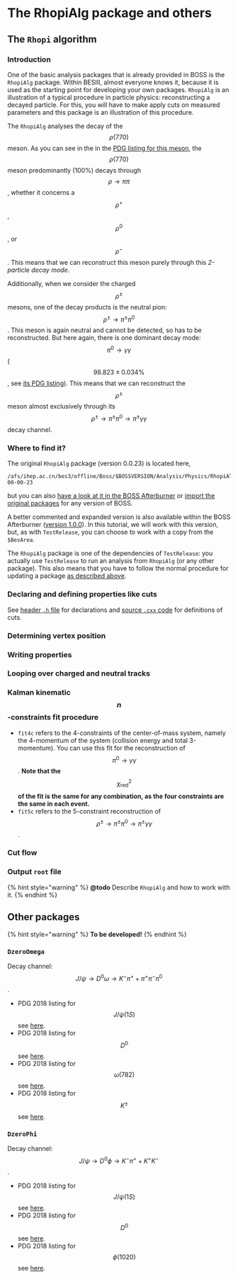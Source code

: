 # The RhopiAlg package and others

## The `Rhopi` algorithm

### Introduction

One of the basic analysis packages that is already provided in BOSS is the `RhopiAlg` package. Within BESIII, almost everyone knows it, because it is used as the starting point for developing your own packages. `RhopiAlg` is an illustration of a typical procedure in particle physics: reconstructing a decayed particle. For this, you will have to make apply cuts on measured parameters and this package is an illustration of this procedure.

The `RhopiAlg` analyses the decay of the $$\rho(770) $$ meson. As you can see in the in the [PDG listing for this meson](http://pdg.lbl.gov/2018/listings/rpp2018-list-rho-770.pdf), the $$\rho(770)$$ meson predominantly \(100%\) decays through $$\rho\rightarrow\pi\pi$$ , whether it concerns a $$\rho^+$$ , $$\rho^0$$ , or $$\rho^-$$. This means that we can reconstruct this meson purely through this _2-particle decay mode_.

Additionally, when we consider the charged $$\rho^\pm$$ mesons, one of the decay products is the neutral pion: $$\rho^\pm \rightarrow \pi^\pm\pi^0$$. This meson is again neutral and cannot be detected, so has to be reconstructed. But here again, there is one dominant decay mode: $$\pi^0 \rightarrow \gamma\gamma$$ \($$98.823 \pm 0.034 \%$$, see [its PDG listing](http://pdg.lbl.gov/2018/listings/rpp2018-list-pi-zero.pdf)\). This means that we can reconstruct the $$\rho^\pm$$ meson almost exclusively through its $$\rho^\pm \rightarrow \pi^\pm\pi^0 \rightarrow \pi^\pm\gamma\gamma$$ decay channel.

### Where to find it?

The original `RhopiAlg` package \(version 0.0.23\) is located here,

```text
/afs/ihep.ac.cn/bes3/offline/Boss/$BOSSVERSION/Analysis/Physics/RhopiAlg/RhopiAlg-00-00-23
```

but you can also [have a look at it in the BOSS Afterburner](https://github.com/redeboer/BOSS_Afterburner/tree/master/boss/workarea/Analysis/Physics/RhopiAlg/RhopiAlg-00-00-23) or [import the original packages](https://github.com/redeboer/BOSS_Afterburner/blob/master/boss/workarea/import_packages.sh) for any version of BOSS.

A better commented and expanded version is also available within the BOSS Afterburner \([version 1.0.0](https://github.com/redeboer/BOSS_Afterburner/tree/master/boss/workarea/Analysis/Physics/RhopiAlg/RhopiAlg-01-00-00)\). In this tutorial, we will work with this version, but, as with `TestRelease`, you can choose to work with a copy from the `$BesArea`.

The `RhopiAlg` package is one of the dependencies of `TestRelease`: you actually use `TestRelease` to run an analysis from `RhopiAlg` \(or any other package\). This also means that you have to follow the normal procedure for updating a package [as described above](https://besiii.gitbook.io/boss-gitbook/~/drafts/-LTf4GgC5cleb1Fpaf0c/primary/docs-boss/setup-package#updating-a-package).

### Declaring and defining properties like cuts

See [header `.h` file](https://github.com/redeboer/BOSS_Afterburner/blob/master/boss/workarea/Analysis/Physics/RhopiAlg/RhopiAlg-01-00-00/RhopiAlg/Rhopi.h) for declarations and [source `.cxx` code](https://github.com/redeboer/BOSS_Afterburner/blob/master/boss/workarea/Analysis/Physics/RhopiAlg/RhopiAlg-01-00-00/src/Rhopi.cxx) for definitions of cuts.

### Determining vertex position

### Writing properties

### Looping over charged and neutral tracks

### Kalman kinematic $$n$$-constraints fit procedure

* `fit4c` refers to the 4-constraints of the center-of-mass system, namely the 4-momentum of the system \(collision energy and total 3-momentum\). You can use this fit for the reconstruction of $$\pi^0 \rightarrow \gamma\gamma$$. **Note that the** $$\chi_\mathrm{red}^2$$ **of the fit is the same for any combination, as the four constraints are the same in each event.**
* `fit5c` refers to the 5-constraint reconstruction of $$\rho^\pm \rightarrow \pi^\pm\pi^0 \rightarrow \pi^\pm\gamma\gamma$$.

### Cut flow

### Output `root` file

{% hint style="warning" %}
**@todo** Describe `RhopiAlg` and how to work with it.
{% endhint %}

## Other packages

{% hint style="warning" %}
**To be developed!**
{% endhint %}

### `DzeroOmega`

Decay channel: $$J/\psi \rightarrow D^0 \omega \rightarrow K^-\pi^+ + \pi^+\pi^-\pi^0$$.

* PDG 2018 listing for $$J/\psi(1S)$$ see [here](http://pdg.lbl.gov/2018/listings/rpp2018-list-D-zero.pdf).
* PDG 2018 listing for $$D^0$$ see [here](http://pdg.lbl.gov/2018/listings/rpp2018-list-D-zero.pdf).
* PDG 2018 listing for $$\omega(782)$$ see [here](http://pdg.lbl.gov/2018/listings/rpp2018-list-D-zero.pdf).
* PDG 2018 listing for $$K^\pm$$ see [here](http://pdg.lbl.gov/2018/listings/rpp2018-list-K-plus-minus.pdf).

### `DzeroPhi`

Decay channel: $$J/\psi \rightarrow D^0 \phi \rightarrow K^-\pi^+ + K^+K^-$$.

* PDG 2018 listing for $$J/\psi(1S)$$ see [here](http://pdg.lbl.gov/2018/listings/rpp2018-list-D-zero.pdf).
* PDG 2018 listing for $$D^0$$ see [here](http://pdg.lbl.gov/2018/listings/rpp2018-list-D-zero.pdf).
* PDG 2018 listing for $$\phi(1020)$$ see [here](http://pdg.lbl.gov/2018/listings/rpp2018-list-phi-1020.pdf).

